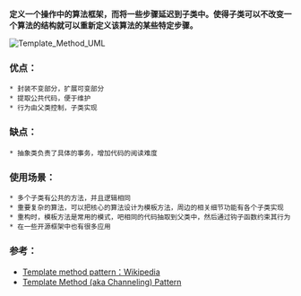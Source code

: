 **定义一个操作中的算法框架，而将一些步骤延迟到子类中。使得子类可以不改变一个算法的结构就可以重新定义该算法的某些特定步骤。**

![Template_Method_UML](https://upload.wikimedia.org/wikipedia/commons/thumb/5/52/Template_Method_UML.svg/300px-Template_Method_UML.svg.png)

### 优点：
	* 封装不变部分，扩展可变部分
	* 提取公共代码，便于维护
	* 行为由父类控制，子类实现

### 缺点：
	* 抽象类负责了具体的事务，增加代码的阅读难度


### 使用场景：
	* 多个子类有公共的方法，并且逻辑相同
	* 重要复杂的算法，可以把核心的算法设计为模板方法，周边的相关细节功能有各个子类实现
	* 重构时，模板方法是常用的模式，吧相同的代码抽取到父类中，然后通过钩子函数约束其行为
	* 在一些开源框架中也有很多应用

### 参考：
- [Template method pattern：Wikipedia](https://en.wikipedia.org/wiki/Template_method_pattern)
- [Template Method (aka Channeling) Pattern](https://decibel.ni.com/content/docs/DOC-13725)



